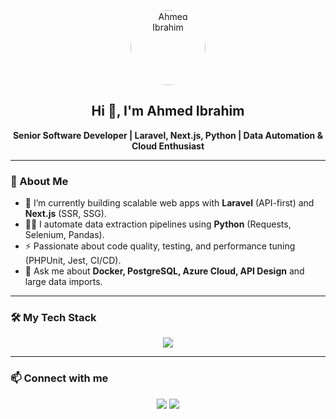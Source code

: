 <!-- Banner or personal logo -->
<p align="center">
  <img src="https://avatars.githubusercontent.com/u/YOUR_ID?v=4" width="120" style="border-radius: 50%" alt="Ahmed Ibrahim"/>
</p>

<h2 align="center">Hi 👋, I'm Ahmed Ibrahim</h2>
<p align="center">
  <b>Senior Software Developer | Laravel, Next.js, Python | Data Automation & Cloud Enthusiast</b>
</p>

---

### 🚀 About Me
- 🔭 I’m currently building scalable web apps with **Laravel** (API-first) and **Next.js** (SSR, SSG).
- 🧑‍💻 I automate data extraction pipelines using **Python** (Requests, Selenium, Pandas).
- ⚡ Passionate about code quality, testing, and performance tuning (PHPUnit, Jest, CI/CD).
- 💬 Ask me about **Docker, PostgreSQL, Azure Cloud, API Design** and large data imports.

---

### 🛠️ My Tech Stack

<p align="center">
  <img src="https://skillicons.dev/icons?i=laravel,nextjs,react,ts,js,python,postgres,docker,azure,redis,tailwind,git,linux,vscode" />
</p>

---

### 📫 Connect with me

<p align="center">
  <a href="https://linkedin.com/in/YOUR_LINKEDIN"><img src="https://img.shields.io/badge/LinkedIn-0077B5?style=flat-square&logo=linkedin&logoColor=white"/></a>
  <a href="mailto:YOUR_EMAIL"><img src="https://img.shields.io/badge/Email-D14836?style=flat-square&logo=gmail&logoColor=white"/></a>
</p>
